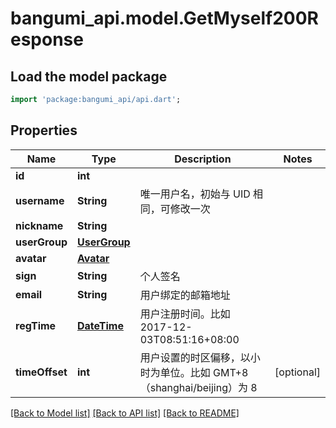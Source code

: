 # bangumi_api.model.GetMyself200Response

## Load the model package
```dart
import 'package:bangumi_api/api.dart';
```

## Properties
Name | Type | Description | Notes
------------ | ------------- | ------------- | -------------
**id** | **int** |  | 
**username** | **String** | 唯一用户名，初始与 UID 相同，可修改一次 | 
**nickname** | **String** |  | 
**userGroup** | [**UserGroup**](UserGroup.md) |  | 
**avatar** | [**Avatar**](Avatar.md) |  | 
**sign** | **String** | 个人签名 | 
**email** | **String** | 用户绑定的邮箱地址 | 
**regTime** | [**DateTime**](DateTime.md) | 用户注册时间。比如 2017-12-03T08:51:16+08:00 | 
**timeOffset** | **int** | 用户设置的时区偏移，以小时为单位。比如 GMT+8（shanghai/beijing）为 8 | [optional] 

[[Back to Model list]](../README.md#documentation-for-models) [[Back to API list]](../README.md#documentation-for-api-endpoints) [[Back to README]](../README.md)


